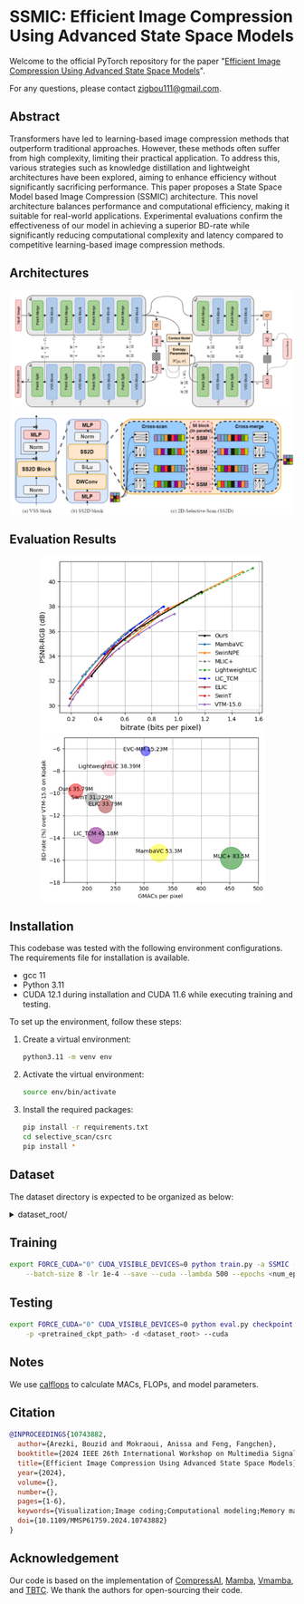 # SSMIC: Efficient Image Compression Using Advanced State Space Models

Welcome to the official PyTorch repository for the paper "[Efficient Image Compression Using Advanced State Space Models](https://arxiv.org/pdf/2409.02743)".

For any questions, please contact [zigbou111@gmail.com](mailto:zigbou111@gmail.com).

## Abstract

Transformers have led to learning-based image compression methods that outperform traditional approaches. However, these methods often suffer from high complexity, limiting their practical application. To address this, various strategies such as knowledge distillation and lightweight architectures have been explored, aiming to enhance efficiency without significantly sacrificing performance. This paper proposes a State Space Model based Image Compression (SSMIC) architecture. This novel architecture balances performance and computational efficiency, making it suitable for real-world applications. Experimental evaluations confirm the effectiveness of our model in achieving a superior BD-rate while significantly reducing computational complexity and latency compared to competitive learning-based image compression methods.

## Architectures

![SSMIC Architecture](./pic/SSMIC.png)
![VSS Architecture](./pic/VSS.png)

## Evaluation Results

<p align="center">
    <img src="./pic/RD_curve.png" hspace="5" width=399 >
    <img src="./pic/MACs.png" hspace="5" width=400>
</p>

## Installation

This codebase was tested with the following environment configurations. The requirements file for installation is available.

- gcc 11
- Python 3.11
- CUDA 12.1 during installation and CUDA 11.6 while executing training and testing.

To set up the environment, follow these steps:

1. Create a virtual environment:
    ```sh
    python3.11 -m venv env
    ```

2. Activate the virtual environment:
    ```sh
    source env/bin/activate
    ```

3. Install the required packages:
    ```sh
    pip install -r requirements.txt
    cd selective_scan/csrc
    pip install *
    ```

## Dataset

The dataset directory is expected to be organized as below:

<details>
<summary>dataset_root/</summary>
<ul>
    <li>train/</li>
    <ul>
        <li>train_1.jpg</li>
        <li>train_2.jpg</li>
        <li>...</li>
    </ul>
    <li>test/</li>
    <ul>
        <li>test_1.jpg</li>
        <li>test_2.jpg</li>
        <li>...</li>
    </ul>
</ul>
</details>

## Training

```sh
export FORCE_CUDA="0" CUDA_VISIBLE_DEVICES=0 python train.py -a SSMIC -d <dataset_root> \
    --batch-size 8 -lr 1e-4 --save --cuda --lambda 500 --epochs <num_epoch>
```

## Testing

```sh
export FORCE_CUDA="0" CUDA_VISIBLE_DEVICES=0 python eval.py checkpoint -a SSMIC <dataset_root> \
    -p <pretrained_ckpt_path> -d <dataset_root> --cuda
```

## Notes

We use [calflops](https://github.com/MrYxJ/calculate-flops.pytorch) to calculate MACs, FLOPs, and model parameters.

## Citation

```bibtex
@INPROCEEDINGS{10743882,
  author={Arezki, Bouzid and Mokraoui, Anissa and Feng, Fangchen},
  booktitle={2024 IEEE 26th International Workshop on Multimedia Signal Processing (MMSP)}, 
  title={Efficient Image Compression Using Advanced State Space Models}, 
  year={2024},
  volume={},
  number={},
  pages={1-6},
  keywords={Visualization;Image coding;Computational modeling;Memory management;Transformers;Data models;Real-time systems;Computational complexity;Optimization;Context modeling;Image Compression;State Space Models;Computational Complexity;Rate-Distortion},
  doi={10.1109/MMSP61759.2024.10743882}
}
```

## Acknowledgement

Our code is based on the implementation of [CompressAI](https://github.com/InterDigitalInc/CompressAI), [Mamba](https://github.com/state-spaces/mamba), [Vmamba](https://github.com/MzeroMiko/VMamba), and [TBTC](https://github.com/ali-zafari/TBTC). We thank the authors for open-sourcing their code.
